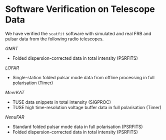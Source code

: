 # Software Verification on Telescope Data #

We have verified the `scatfit` software with simulated and real FRB and pulsar data from the following radio telescopes.

*GMRT*

* Folded dispersion-corrected data in total intensity (PSRFITS)

*LOFAR*

* Single-station folded pulsar mode data from offline processing in full polarisation (Timer)

*MeerKAT*

* TUSE data snippets in total intensity (SIGPROC)
* TUSE high time-resolution voltage buffer data in full polarisation (Timer)

*NenuFAR*

* Standard folded pulsar mode data in full polarisation (PSRFITS)
* Folded dispersion-corrected data in total intensity (PSRFITS)
